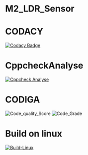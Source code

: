# M2_LDR_Sensor
# CODACY
[![Codacy Badge](https://app.codacy.com/project/badge/Grade/0f72b7e3745745fd97da6bfe72324793)](https://www.codacy.com/gh/kavyagolagana/M2_LDR_Sensor/dashboard?utm_source=github.com&amp;utm_medium=referral&amp;utm_content=kavyagolagana/M2_LDR_Sensor&amp;utm_campaign=Badge_Grade)
# CppcheckAnalyse
[![Cppcheck Analyse](https://github.com/kavyagolagana/M2_LDR_Sensor/actions/workflows/Cppcheck_Analyse.yml/badge.svg)](https://github.com/kavyagolagana/M2_LDR_Sensor/actions/workflows/Cppcheck_Analyse.yml)

# CODIGA
![Code_quality_Score](https://api.codiga.io/project/32989/score/svg)
![Code_Grade](https://api.codiga.io/project/32989/status/svg)

# Build on linux
[![Build-Linux](https://github.com/kavyagolagana/M2_LDR_Sensor/actions/workflows/Build%20on%20linux.yml/badge.svg)](https://github.com/kavyagolagana/M2_LDR_Sensor/actions/workflows/Build%20on%20linux.yml)
